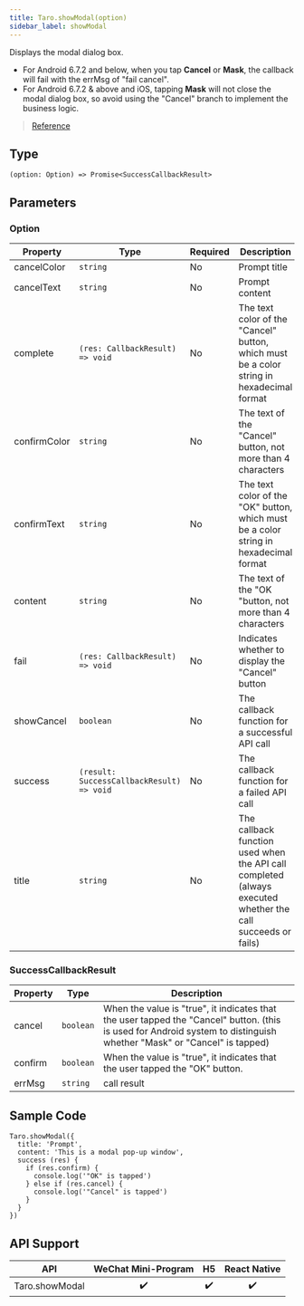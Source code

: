 ```yaml
---
title: Taro.showModal(option)
sidebar_label: showModal
---
```


Displays the modal dialog box.
- For Android 6.7.2 and below, when you tap **Cancel** or **Mask**, the callback will fail with the errMsg of "fail cancel".
- For Android 6.7.2 & above and iOS, tapping **Mask** will not close the modal dialog box, so avoid using the "Cancel" branch to implement the business logic.

> [Reference](https://developers.weixin.qq.com/miniprogram/dev/api/ui/interaction/wx.showModal.html)

## Type

```tsx
(option: Option) => Promise<SuccessCallbackResult>
```

## Parameters

### Option

<table>
  <thead>
    <tr>
      <th>Property</th>
      <th>Type</th>
      <th style={{ textAlign: "center"}}>Required</th>
      <th>Description</th>
    </tr>
  </thead>
  <tbody>
    <tr>
      <td>cancelColor</td>
      <td><code>string</code></td>
      <td style={{ textAlign: "center"}}>No</td>
      <td>Prompt title</td>
    </tr>
    <tr>
      <td>cancelText</td>
      <td><code>string</code></td>
      <td style={{ textAlign: "center"}}>No</td>
      <td>Prompt content</td>
    </tr>
    <tr>
      <td>complete</td>
      <td><code>(res: CallbackResult) =&gt; void</code></td>
      <td style={{ textAlign: "center"}}>No</td>
      <td>The text color of the "Cancel" button, which must be a color string in hexadecimal format</td>
    </tr>
    <tr>
      <td>confirmColor</td>
      <td><code>string</code></td>
      <td style={{ textAlign: "center"}}>No</td>
      <td>The text of the "Cancel" button, not more than 4 characters</td>
    </tr>
    <tr>
      <td>confirmText</td>
      <td><code>string</code></td>
      <td style={{ textAlign: "center"}}>No</td>
      <td>The text color of the "OK" button, which must be a color string in hexadecimal format</td>
    </tr>
    <tr>
      <td>content</td>
      <td><code>string</code></td>
      <td style={{ textAlign: "center"}}>No</td>
      <td>The text of the "OK "button, not more than 4 characters</td>
    </tr>
    <tr>
      <td>fail</td>
      <td><code>(res: CallbackResult) =&gt; void</code></td>
      <td style={{ textAlign: "center"}}>No</td>
      <td>Indicates whether to display the "Cancel" button</td>
    </tr>
    <tr>
      <td>showCancel</td>
      <td><code>boolean</code></td>
      <td style={{ textAlign: "center"}}>No</td>
      <td>The callback function for a successful API call</td>
    </tr>
    <tr>
      <td>success</td>
      <td><code>(result: SuccessCallbackResult) =&gt; void</code></td>
      <td style={{ textAlign: "center"}}>No</td>
      <td>The callback function for a failed API call</td>
    </tr>
    <tr>
      <td>title</td>
      <td><code>string</code></td>
      <td style={{ textAlign: "center"}}>No</td>
      <td>The callback function used when the API call completed (always executed whether the call succeeds or fails)</td>
    </tr>
  </tbody>
</table>

### SuccessCallbackResult

<table>
  <thead>
    <tr>
      <th>Property</th>
      <th>Type</th>
      <th>Description</th>
    </tr>
  </thead>
  <tbody>
    <tr>
      <td>cancel</td>
      <td><code>boolean</code></td>
      <td>When the value is "true", it indicates that the user tapped the "Cancel" button. (this is used for Android system to distinguish whether "Mask" or "Cancel" is tapped)</td>
    </tr>
    <tr>
      <td>confirm</td>
      <td><code>boolean</code></td>
      <td>When the value is "true", it indicates that the user tapped the "OK" button.</td>
    </tr>
    <tr>
      <td>errMsg</td>
      <td><code>string</code></td>
      <td>call result</td>
    </tr>
  </tbody>
</table>

## Sample Code

```tsx
Taro.showModal({
  title: 'Prompt',
  content: 'This is a modal pop-up window',
  success (res) {
    if (res.confirm) {
      console.log('"OK" is tapped')
    } else if (res.cancel) {
      console.log('"Cancel" is tapped')
    }
  }
})
```

## API Support

|      API       | WeChat Mini-Program | H5 | React Native |
|:--------------:|:-------------------:|:--:|:------------:|
| Taro.showModal |         ✔️          | ✔️ |      ✔️      |
